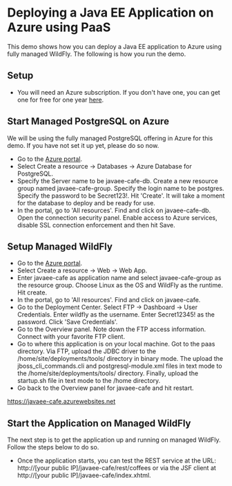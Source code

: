 # Deploying a Java EE Application on Azure using PaaS
This demo shows how you can deploy a Java EE application to Azure using fully managed WildFly. The following is how you run the demo.

## Setup
* You will need an Azure subscription. If you don't have one, you can get one for free for one year [here](https://azure.microsoft.com/en-us/free).

## Start Managed PostgreSQL on Azure
We will be using the fully managed PostgreSQL offering in Azure for this demo. If you have not set it up yet, please do so now. 

* Go to the [Azure portal](http://portal.azure.com).
* Select Create a resource -> Databases -> Azure Database for PostgreSQL.
* Specify the Server name to be javaee-cafe-db. Create a new resource group named javaee-cafe-group. Specify the login name to be postgres. Specify the password to be Secret123!. Hit 'Create'. It will take a moment for the database to deploy and be ready for use. 
* In the portal, go to 'All resources'. Find and click on javaee-cafe-db. Open the connection security panel. Enable access to Azure services, disable SSL connection enforcement and then hit Save.

## Setup Managed WildFly
* Go to the [Azure portal](http://portal.azure.com).
* Select Create a resource -> Web -> Web App.
* Enter javaee-cafe as application name and select javaee-cafe-group as the resource group. Choose Linux as the OS and WildFly as the runtime. Hit create.
* In the portal, go to 'All resources'. Find and click on javaee-cafe.
* Go to the Deployment Center. Select FTP -> Dashboard -> User Credentials. Enter wildfly as the username. Enter Secret12345! as the password. Click 'Save Credentials'.
* Go to the Overview panel. Note down the FTP access information. Connect with your favorite FTP client.
* Go to where this application is on your local machine. Got to the paas directory. Via FTP, upload the JDBC driver to the /home/site/deployments/tools/ directory in binary mode. The upload the jboss_cli_commands.cli and postgresql-module.xml files in text mode to the /home/site/deployments/tools/ directory. Finally, upload the startup.sh file in text mode to the /home directory.
* Go back to the Overview panel for javaee-cafe and hit restart.

https://javaee-cafe.azurewebsites.net

## Start the Application on Managed WildFly
The next step is to get the application up and running on managed WildFly. Follow the steps below to do so.



* Once the application starts, you can test the REST service at the URL: http://[your public IP]/javaee-cafe/rest/coffees or via the JSF client at http://[your public IP]/javaee-cafe/index.xhtml.

